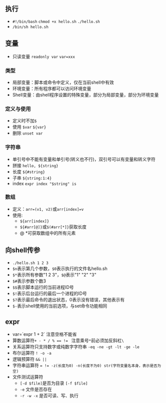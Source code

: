 ## 执行
- `#!/bin/bash` `chmod +x hello.sh` `./hello.sh`
- `/bin/sh hello.sh`

## 变量
- 只读变量 `readonly var` `var=xxx`
### 类型
- 局部变量：脚本或命令中定义，仅在当前shell中有效
- 环境变量：所有程序都可以访问环境变量
- Shell变量：由shell程序设置的特殊变量，部分为局部变量，部分为环境变量
### 定义与使用
- 定义时不加`$`
- 使用 `$var` `${var}`
- 删除 `unset var`
### 字符串
  - 单引号中不能有变量和单引号(转义也不行)，双引号可以有变量和转义字符
  - 拼接 `hello, ${string}`
  - 长度 `${#string}`
  - 子串 `${string:1:4}`
  - index `expr index "$string" is`
### 数组
- 定义：`arr=(v1, v2)`或`arr[index]=v`
- 使用:
  - `${arr[index]}`
  - `${#arr[@]}`或`$(#arr[*]}`获取长度
  - @ *可获取数组中的所有元素
    
## 向shell传参
- `./hello.sh 1 2 3`
- `$n`表示第几个参数，`$0`表示执行的文件名hello.sh
- `$*`表示所有参数"1 2 3"，`$@`表示"1" "2" "3"
- `$#`表示参数个数3
- `$$`表示脚本运行的当前进程ID号
- `$!`表示后台运行的最后一个进程的ID号
- `$?`表示最后命令的退出状态，0表示没有错误，其他表示有
- `$-`表示shell使用的当前选项，与set命令功能相同

## expr
- var=\`expr 1 + 2\` 注意空格不能省
- 算数运算符`+ - * / % == != ` 注意乘号`*`前必须加反斜杠`\`
- 关系运算符只支持数字或纯数字字符串 `-eq -ne -gt -lt -ge -le`
- 布尔运算符 `! -o -a`
- 逻辑预算符 `&& ||`
- 字符串运算符 `= != -z(长度为0) -n(长度不为0) str(字符变量名本身，表示是否为空)`
- 文件测试运算符
  - `[-d $file]`是否为目录 `[-f $file]`
  - `-e` 文件是否存在
  - `-r -w -x` 是否可读、写、执行
